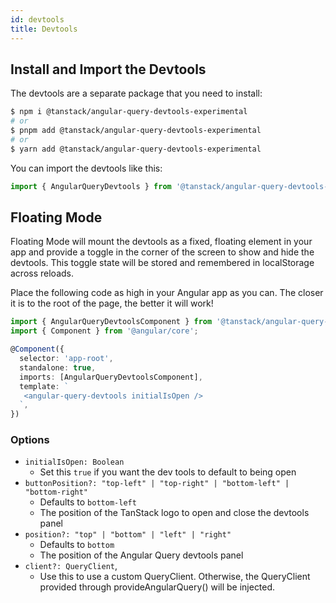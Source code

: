 ```yaml
---
id: devtools
title: Devtools
---
```


## Install and Import the Devtools

The devtools are a separate package that you need to install:

```bash
$ npm i @tanstack/angular-query-devtools-experimental
# or
$ pnpm add @tanstack/angular-query-devtools-experimental
# or
$ yarn add @tanstack/angular-query-devtools-experimental
```

You can import the devtools like this:

```typescript
import { AngularQueryDevtools } from '@tanstack/angular-query-devtools-experimental'
```

## Floating Mode

Floating Mode will mount the devtools as a fixed, floating element in your app and provide a toggle in the corner of the screen to show and hide the devtools. This toggle state will be stored and remembered in localStorage across reloads.

Place the following code as high in your Angular app as you can. The closer it is to the root of the page, the better it will work!

```typescript
import { AngularQueryDevtoolsComponent } from '@tanstack/angular-query-devtools-experimental'
import { Component } from '@angular/core';

@Component({
  selector: 'app-root',
  standalone: true,
  imports: [AngularQueryDevtoolsComponent],
  template: `
   <angular-query-devtools initialIsOpen />
  `,
})
```

### Options

- `initialIsOpen: Boolean`
  - Set this `true` if you want the dev tools to default to being open
- `buttonPosition?: "top-left" | "top-right" | "bottom-left" | "bottom-right"`
  - Defaults to `bottom-left`
  - The position of the TanStack logo to open and close the devtools panel
- `position?: "top" | "bottom" | "left" | "right"`
  - Defaults to `bottom`
  - The position of the Angular Query devtools panel
- `client?: QueryClient`,
  - Use this to use a custom QueryClient. Otherwise, the QueryClient provided through provideAngularQuery() will be injected.
